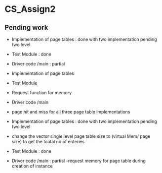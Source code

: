 # CS_Assign2

## Pending work

- Implementation of page tables : done with two implementation pending two level
- Test Module : done
- Driver code /main : partial

- Implementation of page tables
- Test Module
- Request function for memory
- Driver code /main
- page hit and miss for all three page table implementations

- Implementation of page tables : done with two implementation pending two level
- change the vector single level page table size to (virtual Mem/ page size) to get the toatal no of enteries
- Test Module : done
- Driver code /main : partial
    -request memory for page table during  creation of instance
